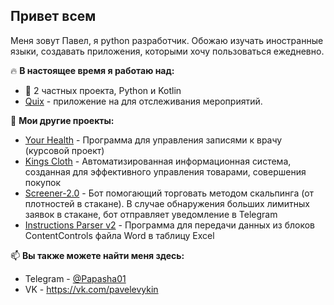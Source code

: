 ## Привет всем

Меня зовут Павел, я python разработчик. Обожаю изучать иностранные языки, создавать приложения, которыми хочу пользоваться ежедневно.

🔥 **В настоящее время я работаю над:**
 - 👀 2 частных проекта, Python и Kotlin
 - [Quix](https://github.com/Papasha01/Quix/) - приложение на для отслеживания мероприятий.

🧐 **Мои другие проекты:**
 - [Your Health](https://github.com/Papasha01/YHealthy) - Программа для управления записями к врачу (курсовой проект)
 - [Kings Cloth](https://github.com/Papasha01/KingsCloth) - Автоматизированная информационная система, созданная для эффективного управления товарами, совершения покупок
 - [Screener-2.0](https://github.com/Papasha01/Screener-2.0) - Бот помогающий торговать методом скальпинга (от плотностей в стакане). В случае обнаружения больших лимитных заявок в стакане, бот отправляет уведомление в Telegram
 - [Instructions Parser v2](https://github.com/Papasha01/Instructions-Parser) - Программа для передачи данных из блоков ContentControls файла Word в таблицу Excel 


📫 **Вы также можете найти меня здесь:**
 - Telegram - [@Papasha01](https://t.me/Papasha01)
 - VK - https://vk.com/pavelevykin
